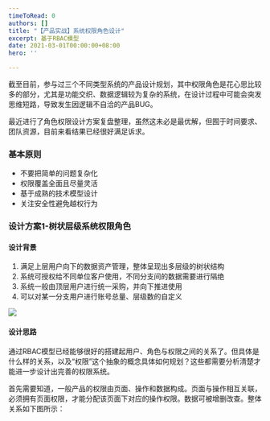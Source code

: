 ```yaml
---
timeToRead: 0
authors: []
title: "【产品实战】系统权限角色设计"
excerpt: 基于RBAC模型
date: 2021-03-01T00:00:00+08:00
hero: ''

---
```

截至目前，参与过三个不同类型系统的产品设计规划，其中权限角色是花心思比较多的部分，尤其是功能交织、数据逻辑较为复杂的系统，在设计过程中可能会突发思维短路，导致发生因逻辑不自洽的产品BUG。

最近进行了角色权限设计方案复盘整理，虽然这未必是最优解，但囿于时间要求、团队资源，目前来看结果已经很好满足诉求。

### **基本原则**

* 不要把简单的问题复杂化
* 权限覆盖全面且尽量灵活
* 基于成熟的技术模型设计
* 关注安全性避免越权行为

### **设计方案1-树状层级系统权限角色**

#### 设计背景

1. 满足上层用户向下的数据资产管理，整体呈现出多层级的树状结构
2. 系统可授权给不同单位客户使用，不同分支间的数据需要进行隔绝
3. 系统一般由顶层用户进行统一采购，并向下推进使用
4. 可以对某一分支用户进行账号总量、层级数的自定义

![](/images/1.png)

#### **设计思路**

通过RBAC模型已经能够很好的搭建起用户、角色与权限之间的关系了。但具体是什么样的关系，以及“权限”这个抽象的概念具体如何规划？这些都需要分析清楚才能进一步设计出完善的权限系统。

首先需要知道，一般产品的权限由页面、操作和数据构成。页面与操作相互关联，必须拥有页面权限，才能分配该页面下对应的操作权限。数据可被增删改查。整体关系如下图所示：
